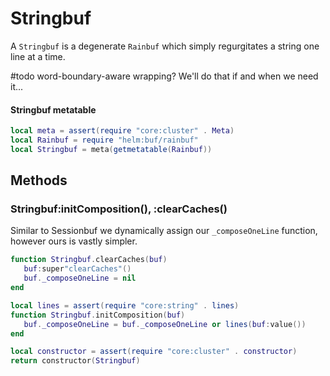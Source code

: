 # Stringbuf

A `Stringbuf` is a degenerate `Rainbuf` which simply regurgitates a string
one line at a time\.

\#todo
word\-boundary\-aware wrapping? We'll do that if and when we need it\.\.\.


#### Stringbuf metatable

```lua
local meta = assert(require "core:cluster" . Meta)
local Rainbuf = require "helm:buf/rainbuf"
local Stringbuf = meta(getmetatable(Rainbuf))
```


## Methods


### Stringbuf:initComposition\(\), :clearCaches\(\)

Similar to Sessionbuf we dynamically assign our `_composeOneLine` function,
however ours is vastly simpler\.

```lua
function Stringbuf.clearCaches(buf)
   buf:super"clearCaches"()
   buf._composeOneLine = nil
end

local lines = assert(require "core:string" . lines)
function Stringbuf.initComposition(buf)
   buf._composeOneLine = buf._composeOneLine or lines(buf:value())
end
```


```lua
local constructor = assert(require "core:cluster" . constructor)
return constructor(Stringbuf)
```
